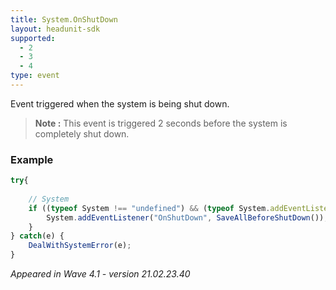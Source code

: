 ```yaml
---
title: System.OnShutDown
layout: headunit-sdk
supported:
  - 2
  - 3
  - 4
type: event
---
```

Event triggered when the system is being shut down.

>**Note :** This event is triggered 2 seconds before the system is completely shut down.

### Example

```javascript
try{
	
	// System
	if ((typeof System !== "undefined") && (typeof System.addEventListener !== "undefined")) {
		System.addEventListener("OnShutDown", SaveAllBeforeShutDown());
	}
} catch(e) {
	DealWithSystemError(e);
}
```

*Appeared in Wave 4.1 - version 21.02.23.40*